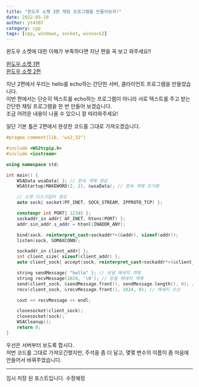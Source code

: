 ```yaml
---
title: "윈도우 소켓 3편 채팅 프로그램을 만들어보자!"
date: 2022-05-10
author: yt4307
category: cpp
tags: [cpp, windows, socket, winsock2]
---
```


윈도우 소켓에 대한 이해가 부족하다면 지난 편을 꼭 보고 와주세요!!

[윈도우 소켓 1편](https://int-i.github.io/cpp/2022-03-24/socket/)  
[윈도우 소켓 2편](https://int-i.github.io/cpp/2022-04-04/socket-2/)

지난 2편에서 우리는 hello를 echo하는 간단한 서버, 클라이언트 프로그램을 만들었습니다.  
이번 편에서는 단순히 텍스트를 echo하는 프로그램이 아니라 서로 텍스트를 주고 받는 간단한 채팅 프로그램을 한 번 만들어 보겠습니다.  
조금 어려운 내용이 나올 수 있으니 잘 따라와주세요!

일단 기본 틀은 2편에서 완성한 코드를 그대로 가져오겠습니다.

```cpp
#pragma comment(lib, "ws2_32")

#include <WS2tcpip.h>
#include <iostream>

using namespace std;

int main() {
	WSAData wsaData{ }; // 윈속 객체 생성
	WSAStartup(MAKEWORD(2, 2), &wsaData); // 윈속 객체 초기화

	// 소켓 디스크립터 생성
	auto sock{ socket(PF_INET, SOCK_STREAM, IPPROTO_TCP) };

	constexpr int PORT{ 12345 };
	sockaddr_in addr{ AF_INET, htons(PORT) };
	addr.sin_addr.s_addr = htonl(INADDR_ANY);

	bind(sock, reinterpret_cast<sockaddr*>(&addr), sizeof(addr));
	listen(sock, SOMAXCONN);

	sockaddr_in client_addr{ };
	int client_size{ sizeof(client_addr) };
	auto client_sock{ accept(sock, reinterpret_cast<sockaddr*>(&client_addr), &client_size) };

	string sendMessage{ "hello" }; // 보낼 메세지 객체
	string recvMessage(1024, '\0'); // 받을 메세지 객체
	send(client_sock, &sendMessage.front(), sendMessage.length(), 0); // 메세지 송신
	recv(client_sock, &recvMessage.front(), 1024, 0); // 메세지 수신

	cout << recvMessage << endl;

	closesocket(client_sock);
	closesocket(sock);
	WSACleanup();
	return 0;
}
```
우선은 서버부터 보도록 합시다.  
저번 코드를 그대로 가져오긴했지만, 주석을 좀 더 달고, 몇몇 변수의 이름이 좀 마음에 안들어서 바꿔주었습니다.

---
임시 저장 된 포스트입니다. 수정예정